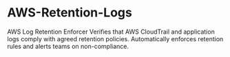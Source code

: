 # AWS-Retention-Logs
AWS Log Retention Enforcer Verifies that AWS CloudTrail and application logs comply with agreed retention policies. Automatically enforces retention rules and alerts teams on non-compliance.
